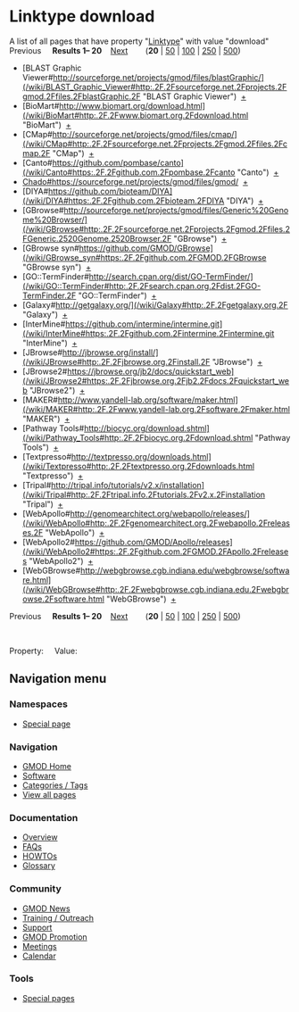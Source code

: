 



<span id="top"></span>




# <span dir="auto">Linktype download</span>






A list of all pages that have property
"[Linktype](/wiki/Property%3ALinktype "Property%3ALinktype")" with value
"download"  
Previous     **Results 1–
20**    [Next](/mediawiki/index.php?title=Special%3ASearchByProperty&offset=20&limit=20&property=Linktype&value=download)        (**20**
\|
[50](/mediawiki/index.php?title=Special%3ASearchByProperty&offset=0&limit=50&property=Linktype&value=download)
\|
[100](/mediawiki/index.php?title=Special%3ASearchByProperty&offset=0&limit=100&property=Linktype&value=download)
\|
[250](/mediawiki/index.php?title=Special%3ASearchByProperty&offset=0&limit=250&property=Linktype&value=download)
\|
[500](/mediawiki/index.php?title=Special%3ASearchByProperty&offset=0&limit=500&property=Linktype&value=download))

- [BLAST Graphic
  Viewer#http://sourceforge.net/projects/gmod/files/blastGraphic/](/wiki/BLAST_Graphic_Viewer#http:.2F.2Fsourceforge.net.2Fprojects.2Fgmod.2Ffiles.2FblastGraphic.2F "BLAST Graphic Viewer")  <span class="smwbrowse">[+](/wiki/Special%3ABrowse/BLAST-20Graphic-20Viewer-23http%3A-2F-2Fsourceforge.net-2Fprojects-2Fgmod-2Ffiles-2FblastGraphic-2F "Special%3ABrowse/BLAST-20Graphic-20Viewer-23http%3A-2F-2Fsourceforge.net-2Fprojects-2Fgmod-2Ffiles-2FblastGraphic-2F")</span>
- [BioMart#http://www.biomart.org/download.html](/wiki/BioMart#http:.2F.2Fwww.biomart.org.2Fdownload.html "BioMart")  <span class="smwbrowse">[+](/wiki/Special%3ABrowse/BioMart-23http%3A-2F-2Fwww.biomart.org-2Fdownload.html "Special%3ABrowse/BioMart-23http%3A-2F-2Fwww.biomart.org-2Fdownload.html")</span>
- [CMap#http://sourceforge.net/projects/gmod/files/cmap/](/wiki/CMap#http:.2F.2Fsourceforge.net.2Fprojects.2Fgmod.2Ffiles.2Fcmap.2F "CMap")  <span class="smwbrowse">[+](/wiki/Special%3ABrowse/CMap-23http%3A-2F-2Fsourceforge.net-2Fprojects-2Fgmod-2Ffiles-2Fcmap-2F "Special%3ABrowse/CMap-23http%3A-2F-2Fsourceforge.net-2Fprojects-2Fgmod-2Ffiles-2Fcmap-2F")</span>
- [Canto#https://github.com/pombase/canto](/wiki/Canto#https:.2F.2Fgithub.com.2Fpombase.2Fcanto "Canto")  <span class="smwbrowse">[+](/wiki/Special%3ABrowse/Canto-23https%3A-2F-2Fgithub.com-2Fpombase-2Fcanto "Special%3ABrowse/Canto-23https%3A-2F-2Fgithub.com-2Fpombase-2Fcanto")</span>
- <a
  href="/wiki/Chado#https:.2F.2Fsourceforge.net.2Fprojects.2Fgmod.2Ffiles.2Fgmod.2F"
  class="mw-redirect"
  title="Chado">Chado#https://sourceforge.net/projects/gmod/files/gmod/</a>  <span class="smwbrowse">[+](/wiki/Special%3ABrowse/Chado-23https%3A-2F-2Fsourceforge.net-2Fprojects-2Fgmod-2Ffiles-2Fgmod-2F "Special%3ABrowse/Chado-23https%3A-2F-2Fsourceforge.net-2Fprojects-2Fgmod-2Ffiles-2Fgmod-2F")</span>
- [DIYA#https://github.com/bioteam/DIYA](/wiki/DIYA#https:.2F.2Fgithub.com.2Fbioteam.2FDIYA "DIYA")  <span class="smwbrowse">[+](/wiki/Special%3ABrowse/DIYA-23https%3A-2F-2Fgithub.com-2Fbioteam-2FDIYA "Special%3ABrowse/DIYA-23https%3A-2F-2Fgithub.com-2Fbioteam-2FDIYA")</span>
- [GBrowse#http://sourceforge.net/projects/gmod/files/Generic%20Genome%20Browser/](/wiki/GBrowse#http:.2F.2Fsourceforge.net.2Fprojects.2Fgmod.2Ffiles.2FGeneric.2520Genome.2520Browser.2F "GBrowse")  <span class="smwbrowse">[+](/wiki/Special%3ABrowse/GBrowse-23http%3A-2F-2Fsourceforge.net-2Fprojects-2Fgmod-2Ffiles-2FGeneric-2520Genome-2520Browser-2F "Special%3ABrowse/GBrowse-23http%3A-2F-2Fsourceforge.net-2Fprojects-2Fgmod-2Ffiles-2FGeneric-2520Genome-2520Browser-2F")</span>
- [GBrowse
  syn#https://github.com/GMOD/GBrowse](/wiki/GBrowse_syn#https:.2F.2Fgithub.com.2FGMOD.2FGBrowse "GBrowse syn")  <span class="smwbrowse">[+](/wiki/Special%3ABrowse/GBrowse-20syn-23https%3A-2F-2Fgithub.com-2FGMOD-2FGBrowse "Special%3ABrowse/GBrowse-20syn-23https%3A-2F-2Fgithub.com-2FGMOD-2FGBrowse")</span>
- [GO::TermFinder#http://search.cpan.org/dist/GO-TermFinder/](/wiki/GO::TermFinder#http:.2F.2Fsearch.cpan.org.2Fdist.2FGO-TermFinder.2F "GO::TermFinder")  <span class="smwbrowse">[+](/wiki/Special%3ABrowse/GO%3A%3ATermFinder-23http%3A-2F-2Fsearch.cpan.org-2Fdist-2FGO-2DTermFinder-2F "Special%3ABrowse/GO%3A%3ATermFinder-23http%3A-2F-2Fsearch.cpan.org-2Fdist-2FGO-2DTermFinder-2F")</span>
- [Galaxy#http://getgalaxy.org/](/wiki/Galaxy#http:.2F.2Fgetgalaxy.org.2F "Galaxy")  <span class="smwbrowse">[+](/wiki/Special%3ABrowse/Galaxy-23http%3A-2F-2Fgetgalaxy.org-2F "Special%3ABrowse/Galaxy-23http%3A-2F-2Fgetgalaxy.org-2F")</span>
- [InterMine#https://github.com/intermine/intermine.git](/wiki/InterMine#https:.2F.2Fgithub.com.2Fintermine.2Fintermine.git "InterMine")  <span class="smwbrowse">[+](/wiki/Special%3ABrowse/InterMine-23https%3A-2F-2Fgithub.com-2Fintermine-2Fintermine.git "Special%3ABrowse/InterMine-23https%3A-2F-2Fgithub.com-2Fintermine-2Fintermine.git")</span>
- [JBrowse#http://jbrowse.org/install/](/wiki/JBrowse#http:.2F.2Fjbrowse.org.2Finstall.2F "JBrowse")  <span class="smwbrowse">[+](/wiki/Special%3ABrowse/JBrowse-23http%3A-2F-2Fjbrowse.org-2Finstall-2F "Special%3ABrowse/JBrowse-23http%3A-2F-2Fjbrowse.org-2Finstall-2F")</span>
- [JBrowse2#https://jbrowse.org/jb2/docs/quickstart_web](/wiki/JBrowse2#https:.2F.2Fjbrowse.org.2Fjb2.2Fdocs.2Fquickstart_web "JBrowse2")  <span class="smwbrowse">[+](/wiki/Special%3ABrowse/JBrowse2-23https%3A-2F-2Fjbrowse.org-2Fjb2-2Fdocs-2Fquickstart_web "Special%3ABrowse/JBrowse2-23https:-2F-2Fjbrowse.org-2Fjb2-2Fdocs-2Fquickstart web")</span>
- [MAKER#http://www.yandell-lab.org/software/maker.html](/wiki/MAKER#http:.2F.2Fwww.yandell-lab.org.2Fsoftware.2Fmaker.html "MAKER")  <span class="smwbrowse">[+](/wiki/Special%3ABrowse/MAKER-23http%3A-2F-2Fwww.yandell-2Dlab.org-2Fsoftware-2Fmaker.html "Special%3ABrowse/MAKER-23http%3A-2F-2Fwww.yandell-2Dlab.org-2Fsoftware-2Fmaker.html")</span>
- [Pathway
  Tools#http://biocyc.org/download.shtml](/wiki/Pathway_Tools#http:.2F.2Fbiocyc.org.2Fdownload.shtml "Pathway Tools")  <span class="smwbrowse">[+](/wiki/Special%3ABrowse/Pathway-20Tools-23http%3A-2F-2Fbiocyc.org-2Fdownload.shtml "Special%3ABrowse/Pathway-20Tools-23http%3A-2F-2Fbiocyc.org-2Fdownload.shtml")</span>
- [Textpresso#http://textpresso.org/downloads.html](/wiki/Textpresso#http:.2F.2Ftextpresso.org.2Fdownloads.html "Textpresso")  <span class="smwbrowse">[+](/wiki/Special%3ABrowse/Textpresso-23http%3A-2F-2Ftextpresso.org-2Fdownloads.html "Special%3ABrowse/Textpresso-23http%3A-2F-2Ftextpresso.org-2Fdownloads.html")</span>
- [Tripal#http://tripal.info/tutorials/v2.x/installation](/wiki/Tripal#http:.2F.2Ftripal.info.2Ftutorials.2Fv2.x.2Finstallation "Tripal")  <span class="smwbrowse">[+](/wiki/Special%3ABrowse/Tripal-23http%3A-2F-2Ftripal.info-2Ftutorials-2Fv2.x-2Finstallation "Special%3ABrowse/Tripal-23http%3A-2F-2Ftripal.info-2Ftutorials-2Fv2.x-2Finstallation")</span>
- [WebApollo#http://genomearchitect.org/webapollo/releases/](/wiki/WebApollo#http:.2F.2Fgenomearchitect.org.2Fwebapollo.2Freleases.2F "WebApollo")  <span class="smwbrowse">[+](/wiki/Special%3ABrowse/WebApollo-23http%3A-2F-2Fgenomearchitect.org-2Fwebapollo-2Freleases-2F "Special%3ABrowse/WebApollo-23http%3A-2F-2Fgenomearchitect.org-2Fwebapollo-2Freleases-2F")</span>
- [WebApollo2#https://github.com/GMOD/Apollo/releases](/wiki/WebApollo2#https:.2F.2Fgithub.com.2FGMOD.2FApollo.2Freleases "WebApollo2")  <span class="smwbrowse">[+](/wiki/Special%3ABrowse/WebApollo2-23https%3A-2F-2Fgithub.com-2FGMOD-2FApollo-2Freleases "Special%3ABrowse/WebApollo2-23https%3A-2F-2Fgithub.com-2FGMOD-2FApollo-2Freleases")</span>
- [WebGBrowse#http://webgbrowse.cgb.indiana.edu/webgbrowse/software.html](/wiki/WebGBrowse#http:.2F.2Fwebgbrowse.cgb.indiana.edu.2Fwebgbrowse.2Fsoftware.html "WebGBrowse")  <span class="smwbrowse">[+](/wiki/Special%3ABrowse/WebGBrowse-23http%3A-2F-2Fwebgbrowse.cgb.indiana.edu-2Fwebgbrowse-2Fsoftware.html "Special%3ABrowse/WebGBrowse-23http%3A-2F-2Fwebgbrowse.cgb.indiana.edu-2Fwebgbrowse-2Fsoftware.html")</span>

Previous     **Results 1–
20**    [Next](/mediawiki/index.php?title=Special%3ASearchByProperty&offset=20&limit=20&property=Linktype&value=download)        (**20**
\|
[50](/mediawiki/index.php?title=Special%3ASearchByProperty&offset=0&limit=50&property=Linktype&value=download)
\|
[100](/mediawiki/index.php?title=Special%3ASearchByProperty&offset=0&limit=100&property=Linktype&value=download)
\|
[250](/mediawiki/index.php?title=Special%3ASearchByProperty&offset=0&limit=250&property=Linktype&value=download)
\|
[500](/mediawiki/index.php?title=Special%3ASearchByProperty&offset=0&limit=500&property=Linktype&value=download))

 

Property:     Value:








## Navigation menu



### Namespaces

- <span id="ca-nstab-special">[Special
  page](/wiki/Special%3ASearchByProperty/Linktype/download "This is a special page, you cannot edit the page itself")</span>






### Navigation



- <span id="n-GMOD-Home">[GMOD Home](/wiki/Main_Page)</span>
- <span id="n-Software">[Software](/wiki/GMOD_Components)</span>
- <span id="n-Categories-.2F-Tags">[Categories /
  Tags](/wiki/Categories)</span>
- <span id="n-View-all-pages">[View all
  pages](/wiki/Special:AllPages)</span>




### Documentation



- <span id="n-Overview">[Overview](/wiki/Overview)</span>
- <span id="n-FAQs">[FAQs](/wiki/Category%3AFAQ)</span>
- <span id="n-HOWTOs">[HOWTOs](/wiki/Category%3AHOWTO)</span>
- <span id="n-Glossary">[Glossary](/wiki/Glossary)</span>




### Community



- <span id="n-GMOD-News">[GMOD News](/wiki/GMOD_News)</span>
- <span id="n-Training-.2F-Outreach">[Training /
  Outreach](/wiki/Training_and_Outreach)</span>
- <span id="n-Support">[Support](/wiki/Support)</span>
- <span id="n-GMOD-Promotion">[GMOD
  Promotion](/wiki/GMOD_Promotion)</span>
- <span id="n-Meetings">[Meetings](/wiki/Meetings)</span>
- <span id="n-Calendar">[Calendar](/wiki/Calendar)</span>




### Tools



- <span id="t-specialpages"><a href="/wiki/Special%3ASpecialPages" accesskey="q"
  title="A list of all special pages [q]">Special pages</a></span>








<!-- -->





